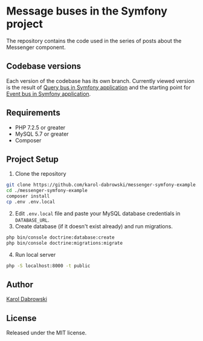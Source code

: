 # Message buses in the Symfony project
The repository contains the code used in the series of posts about the Messenger component.

## Codebase versions
Each version of the codebase has its own branch.
Currently viewed version is the result of [Query bus in Symfony application](https://karoldabrowski.com/blog/query-bus-in-symfony-application/) and the starting point for [Event bus in Symfony application](https://karoldabrowski.com/blog/event-bus-in-symfony-application/).

## Requirements
* PHP 7.2.5 or greater
* MySQL 5.7 or greater
* Composer

## Project Setup
1. Clone the repository
```bash
git clone https://github.com/karol-dabrowski/messenger-symfony-example.git -b query_bus
cd ./messenger-symfony-example
composer install
cp .env .env.local
```
2. Edit `.env.local` file and paste your MySQL database credentials in `DATABASE_URL`.
3. Create database (if it doesn't exist already) and run migrations.
```bash
php bin/console doctrine:database:create
php bin/console doctrine:migrations:migrate
```
4. Run local server
```bash
php -S localhost:8000 -t public
```

## Author
[Karol Dabrowski](https://karoldabrowski.com/)

## License
Released under the MIT license.